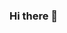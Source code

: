 ### Hi there 👋

<!--
**Emmaugboaja/Emmaugboaja** is a ✨ _special_ ✨ repository because its `README.md` (this file) appears on your GitHub profile.

Here are some ideas to get you started:

- 🔭 I’m currently working on acquiring a bachelor's degree in computer science.
- 🌱 I’m currently learning Python and Java.
- 👯 I’m looking to collaborate on new technologies.
- 🤔 I’m looking for help with learning popular programing languages like python and java.
- 💬 Ask me about anything.
- 📫 How to reach me: ugboajaemmanuelc@gmail.com
- 😄 Pronouns: He/Him
- ⚡ Fun fact: I'm sapiosexual.
-->
